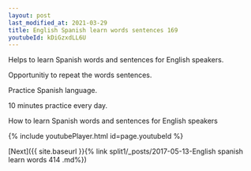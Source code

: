```yaml
---
layout: post
last_modified_at: 2021-03-29
title: English Spanish learn words sentences 169 
youtubeId: kDiGzxdLL6U
---
```

 
 
Helps to learn Spanish words and sentences for English speakers.

Opportunitiy to repeat the words sentences. 

Practice Spanish language. 
 
10 minutes practice every day. 
 
How to learn Spanish words and sentences for English speakers 
 
{% include youtubePlayer.html id=page.youtubeId %}
 
 
[Next]({{ site.baseurl }}{% link  split1/_posts/2017-05-13-English spanish learn words 414 .md%})
 
